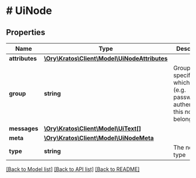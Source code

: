 # # UiNode

## Properties

Name | Type | Description | Notes
------------ | ------------- | ------------- | -------------
**attributes** | [**\Ory\Kratos\Client\Model\UiNodeAttributes**](UiNodeAttributes.md) |  |
**group** | **string** | Group specifies which group (e.g. password authenticator) this node belongs to. |
**messages** | [**\Ory\Kratos\Client\Model\UiText[]**](UiText.md) |  |
**meta** | [**\Ory\Kratos\Client\Model\UiNodeMeta**](UiNodeMeta.md) |  |
**type** | **string** | The node&#39;s type |

[[Back to Model list]](../../README.md#models) [[Back to API list]](../../README.md#endpoints) [[Back to README]](../../README.md)
